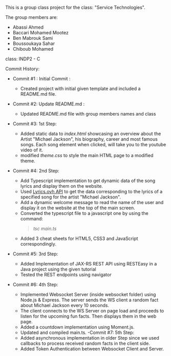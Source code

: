 This is a group class project for the class: "Service Technologies".

The group members are:
- Abassi Ahmed
- Baccari Mohamed Mootez
- Ben Mabrouk Sami
- Boussoukaya Sahar
- Chiboub Mohamed

class: INDP2 - C

Commit History:

- Commit #1 : Initial Commit :
  - Created project with initial given template and included a README.md file.

- Commit #2: Update README.md :
  - Updated README.md file with group members names and class

- Commit #3: 1st Step:
  - Added static data to *index.html* showcasing an overview about the Artist "Michael Jackson", his biography, career and most famous songs. Each song element when clicked, will take you to the youtube video of it.
  - modified *theme.css* to style the main HTML page to a modified theme.

- Commit #4: 2nd Step:
  - Add Typescript implementation to get dynamic data of the song lyrics and display them on the website.
  - Used [Lyrics.ovh API](https://lyricsovh.docs.apiary.io/) to get the data corresponding to the lyrics of a specified song for the artist "Michael Jackson".
  - Add a dynamic welcome message to read the name of the user and display it on the website at the top of the main screen.
  - Converted the typescript file to a javascript one by using the command:
    > *tsc main.ts*
  - Added 3 cheat sheets for HTML5, CSS3 and JavaScript correspondingly.

- Commit #5: 3rd Step:
  - Added Implementation of JAX-RS REST API using RESTEasy in a Java project using the given tutorial
  - Tested the REST endpoints using navigator

- Commit #6: 4th Step:
  - Implemented Websocket Server (inside websocket folder) using Node.js & Express. The server sends the WS client a random fact about Michael Jackson every 10 seconds. 
  - The client connects to the WS Server on page load and proceeds to listen for the upcoming fun facts. Then displays them in the web page.
  - Added a countdown implementation using Moment.js.
  - Updated and compiled main.ts.
-Commit #7: 5th Step:
  - Added asynchronous implementation in older Step since we used callbacks to process received random facts in the client side.
  - Added Token Authentication between Websocket Client and Server.